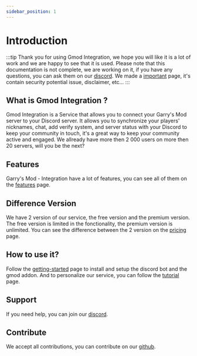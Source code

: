 ```yaml
---
sidebar_position: 1
---
```


# Introduction

:::tip
Thank you for using Gmod Integration, we hope you will like it is a lot of work and we are happy to see that it is used. Please note that this documentation is not complete, we are working on it, if you have any questions, you can ask them on our [discord](https://gmod-integration.com/discord). We made a [important](/information/important) page, it's contain security potential issue, disclaimer, etc...
:::

## What is Gmod Integration ?

Gmod Integration is a Service that allows you to connect your Garry's Mod server to your Discord server. It allows you to synchronize your players' nicknames, chat, add verify system, and server status with your Discord to keep your community in touch, it's a great way to keep your community active and engaged. We allready have more then 2 000 users on more then 20 servers, will you be the next?

## Features

Garry's Mod - Integration have a lot of features, you can see all of them on the [features](/information/features) page.

## Difference Version

We have 2 version of our service, the free version and the premium version. The free version is limited in the fonctionality, the premium version is unlimited. You can see the difference between the 2 version on the [pricing](/information/pricing) page.

## How to use it?

Follow the [getting-started](/category/getting-started) page to install and setup the discord bot and the gmod addon. And to personalize our service, you can follow the [tutorial](/category/tutorial) page.

## Support

If you need help, you can join our [discord](https://gmod-integration.com/discord).

## Contribute

We accept all contributions, you can contribute on our [github](https://gmod-integration.com/github).
